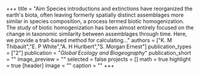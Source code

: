 +++
title = "Aim Species introductions and extinctions have reorganized the earth's biota, often leaving formerly spatially distinct assemblages more similar in species composition, a process termed biotic homogenization. The study of biotic homogenization has been almost entirely focused on the change in taxonomic similarity between assemblages through time. Here, we provide a trait-based method for calculating..."
authors = ["K. M Thibault","E. P White","A. H Hurlbert","S. Morgan Ernest"]
publication_types = ["2"]
publication = "_Global Ecology and Biogeography_"
publication_short = ""
image_preview = ""
selected = false
projects = []
math = true
highlight = true
[header]
image = ""
caption = ""
+++

